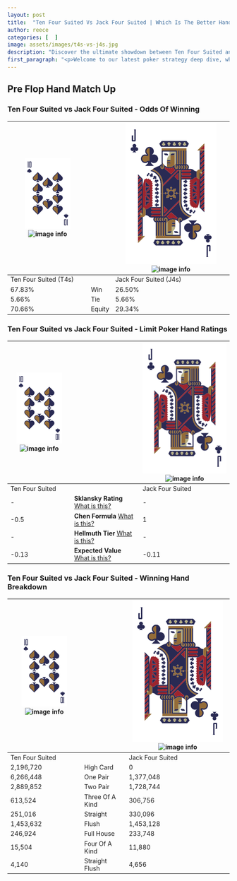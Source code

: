 ```yaml
---
layout: post
title:  "Ten Four Suited Vs Jack Four Suited | Which Is The Better Hand In Poker? A Complete Guide"
author: reece
categories: [  ]
image: assets/images/t4s-vs-j4s.jpg
description: "Discover the ultimate showdown between Ten Four Suited and Jack Four Suited in poker! Uncover the odds, strategies, and scenarios where one hand triumphs over the other. Get ready to up your poker game with this thrilling analysis."
first_paragraph: "<p>Welcome to our latest poker strategy deep dive, where we're pitting two distinct hands against each other in a high-stakes showdown: Ten Four Suited vs Jack Four Suited.</p><p>In the dynamic world of poker, every decision counts, and knowing which hand holds the upper hand is key to your success at the table.</p><p>In this article, we'll dissect these two hands, explore the scenarios where one dominates the other, and equip you with the knowledge to make strategic choices that can tip the odds in your favor.</p><p>Get ready to unravel the intriguing dynamics of these poker hands and elevate your game to new heights.</p>"
---
```




[comment]: # (sp0)

## Pre Flop Hand Match Up

<div class="table hand-ratings" markdown="1"> 



### Ten Four Suited vs Jack Four Suited - Odds Of Winning


    
| ![image info](assets/images/hand1/T.png) ![image info](assets/images/hand1/4s.png) |  | ![image info](assets/images/hand2/J.png) ![image info](assets/images/hand2/4s.png) |
| -------- | -------- | -------- |
| Ten Four Suited (T4s) |  | Jack Four Suited (J4s) |
| 67.83% | Win | 26.50% |
| 5.66% | Tie | 5.66% |
| 70.66% | Equity | 29.34% |




[comment]: # (sp1)



### Ten Four Suited vs Jack Four Suited - Limit Poker Hand Ratings


    
| ![image info](assets/images/hand1/T.png) ![image info](assets/images/hand1/4s.png) |  | ![image info](assets/images/hand2/J.png) ![image info](assets/images/hand2/4s.png) |
| -------- | -------- | -------- |
| Ten Four Suited |  | Jack Four Suited |
| - | **Sklansky Rating** [What is this?](/sklansky-rating-explained) | - |
| -0.5 | **Chen Formula** [What is this?](/chen-formula-explained) | 1 |
| - | **Hellmuth Tier** [What is this?](/Hellmuth-tier-explained) | - |
| -0.13 | **Expected Value** [What is this?](/expected-value-explained) | -0.11 |




[comment]: # (sp2)



### Ten Four Suited vs Jack Four Suited - Winning Hand Breakdown


    
| ![image info](assets/images/hand1/T.png) ![image info](assets/images/hand1/4s.png) |  | ![image info](assets/images/hand2/J.png) ![image info](assets/images/hand2/4s.png) |
| -------- | -------- | -------- |
| Ten Four Suited |  | Jack Four Suited |
| 2,196,720 | High Card | 0 |
| 6,266,448 | One Pair | 1,377,048 |
| 2,889,852 | Two Pair | 1,728,744 |
| 613,524 | Three Of A Kind | 306,756 |
| 251,016 | Straight | 330,096 |
| 1,453,632 | Flush | 1,453,128 |
| 246,924 | Full House | 233,748 |
| 15,504 | Four Of A Kind | 11,880 |
| 4,140 | Straight Flush | 4,656 |




[comment]: # (sp3)



</div>

[comment]: # (sp4)



[comment]: # (sp5)

